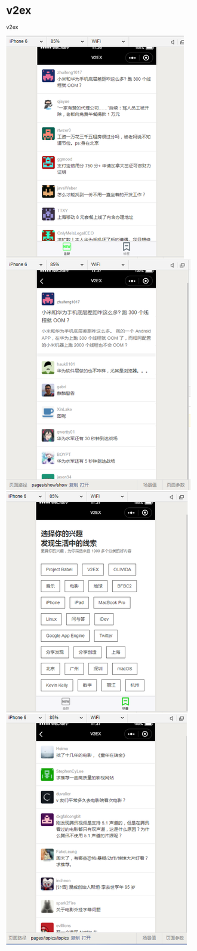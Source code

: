 # v2ex
v2ex

![avatar](images/1.png)
![avatar](images/2.png)
![avatar](images/3.png)
![avatar](images/4.png)